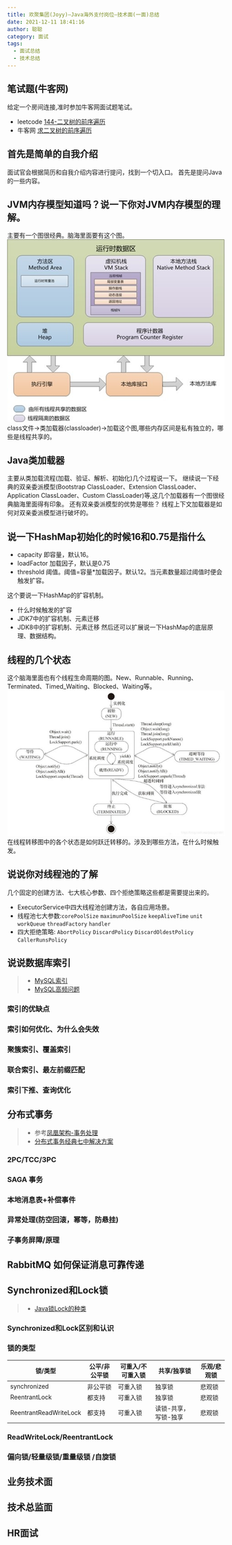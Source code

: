 ```yaml
---
title: 欢聚集团(Joyy)—Java海外支付岗位—技术面(一面)总结
date: 2021-12-11 18:41:16
author: 聪聪
category: 面试
tags:
  - 面试总结
  - 技术总结
---
```


## 笔试题(牛客网)
给定一个房间连接,准时参加牛客网面试题笔试。
+ leetcode [144-二叉树的前序遍历](https://leetcode-cn.com/problems/binary-tree-preorder-traversal/)
+ 牛客网 [求二叉树的前序遍历](https://www.nowcoder.com/questionTerminal/501fb3ca49bb4474bf5fa87274e884b4)

## 首先是简单的自我介绍

面试官会根据简历和自我介绍内容进行提问，找到一个切入口。
首先是提问Java的一些内容。

## JVM内存模型知道吗？说一下你对JVM内存模型的理解。

主要有一个图很经典。脑海里面要有这个图。
![JVM内存模型](./files/interview/jvm_memory.jpg)
class文件->类加载器(classloader)->加载这个图,哪些内存区间是私有独立的，哪些是线程共享的。

## Java类加载器

主要从类加载流程(加载、验证、解析、初始化)几个过程说一下。
继续说一下经典的双亲委派模型(Bootstrap ClassLoader、Extension ClassLoader、Application ClassLoader、Custom ClassLoader)等,这几个加载器有一个图很经典脑海里面得有印象。
还有双亲委派模型的优势是哪些？
线程上下文加载器是如何对双亲委派模型进行破坏的。

## 说一下HashMap初始化的时候16和0.75是指什么
  + capacity 即容量，默认16。
  + loadFactor 加载因子，默认是0.75
  + threshold 阈值。阈值=容量*加载因子。默认12。当元素数量超过阈值时便会触发扩容。

这个要说一下HashMap的扩容机制。
  + 什么时候触发的扩容
  + JDK7中的扩容机制、元素迁移
  + JDK8中的扩容机制、元素迁移
然后还可以扩展说一下HashMap的底层原理、数据结构。

## 线程的几个状态

这个脑海里面也有个线程生命周期的图。New、Runnable、Running、Terminated、Timed_Waiting、Blocked、Waiting等。
![线程状态](./files/interview/java_thread_status.jpg)
在线程转移图中的各个状态是如何跃迁转移的。涉及到哪些方法，在什么时候触发。

## 说说你对线程池的了解

几个固定的创建方法、七大核心参数、四个拒绝策略这些都是需要提出来的。
+ ExecutorService中四大线程池创建方法，各自应用场景。
+ 线程池七大参数:`corePoolSize` `maximunPoolSize` `keepAliveTime` `unit` `workQueue` `threadFactory` `handler`
+ 四大拒绝策略: `AbortPolicy` `DiscardPolicy` `DiscardOldestPolicy`  `CallerRunsPolicy`

## 说说数据库索引
> + [MySQL索引](https://mp.weixin.qq.com/s/_bk2JVOm2SkXfdcvki6-0w)
> + [MySQL高频问题](https://zhuanlan.zhihu.com/p/350863953)
### 索引的优缺点
### 索引如何优化、为什么会失效
### 聚簇索引、覆盖索引
### 联合索引、最左前缀匹配
### 索引下推、查询优化


## 分布式事务
> + 参考[凤凰架构-事务处理](http://icyfenix.cn/architect-perspective/general-architecture/transaction/)
> + [分布式事务经典七中解决方案](https://segmentfault.com/a/1190000040321750)
### 2PC/TCC/3PC
### SAGA 事务
### 本地消息表+补偿事件
### 异常处理(防空回滚，幂等，防悬挂)
### 子事务屏障/原理

## RabbitMQ 如何保证消息可靠传递

## Synchronized和Lock锁
> + [Java锁Lock的种类](https://segmentfault.com/a/1190000022456039)

### Synchronized和Lock区别和认识
### 锁的类型
|锁/类型|公平/非公平锁|可重入/不可重入锁|共享/独享锁|乐观/悲观锁|
|---|---|---|---|---|
|synchronized|非公平锁|可重入锁|独享锁|悲观锁|
|ReentrantLock|都支持|可重入锁|独享锁|悲观锁|
|ReentrantReadWriteLock|都支持|可重入锁|读锁-共享，写锁-独享|悲观锁|

### ReadWriteLock/ReentrantLock
### 偏向锁/轻量级锁/重量级锁 /自旋锁



## 业务技术面
## 技术总监面
## HR面试

